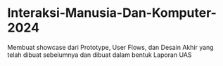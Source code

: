 # Interaksi-Manusia-Dan-Komputer-2024
Membuat showcase dari Prototype, User Flows, dan Desain Akhir yang telah dibuat sebelumnya
dan dibuat dalam bentuk Laporan UAS 
